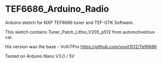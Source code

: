 # TEF6686_Arduino_Radio
Arduino sketch for NXP TEF6686 tuner and TEF-GTK Software.

This sketch contains Tuner_Patch_Lithio_V205_p512 from automotivelinux car.

His version was the base - VoXiTPro https://github.com/voxit1512/Tef6686


Tested on Arduino Nano V3.0 / 5V
